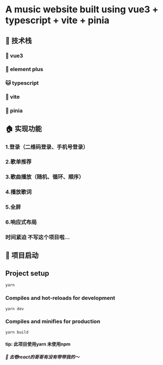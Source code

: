 # A music website built using vue3 + typescript + vite + pinia
  
## 🚗   技术栈
  ###  🐰 vue3 
  ###  🐻 element plus
  ###  🐱 typescript
  ###  🐶 vite
  ###  🐷 pinia
  
  
  
  
## 🏠   实现功能
  ### 1.登录（二维码登录、手机号登录）
  ### 2.歌单推荐
  ### 3.歌曲播放（随机、循环、顺序）
  ### 4.播放歌词
  ### 5.全屏
  ### 6.响应式布局
  ### 时间紧迫 不写这个项目啦...
 
 
 
## 🍺   项目启动
  
## Project setup

```
yarn
```

### Compiles and hot-reloads for development

```
yarn dev
```

### Compiles and minifies for production

```
yarn build
```

#### tip: 此项目使用yarn 未使用npm



##### 🚀  去卷react的哥哥有没有带带我的～ 
